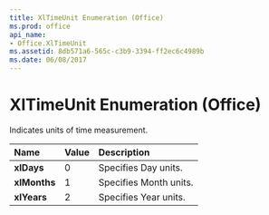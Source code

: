 ```yaml
---
title: XlTimeUnit Enumeration (Office)
ms.prod: office
api_name:
- Office.XlTimeUnit
ms.assetid: 8db571a6-565c-c3b9-3394-ff2ec6c4989b
ms.date: 06/08/2017
---
```



# XlTimeUnit Enumeration (Office)

Indicates units of time measurement.



|**Name**|**Value**|**Description**|
|:-----|:-----|:-----|
|**xlDays**|0|Specifies Day units.|
|**xlMonths**|1|Specifies Month units.|
|**xlYears**|2|Specifies Year units.|

